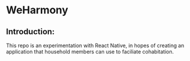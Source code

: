 # WeHarmony

## Introduction:
This repo is an experimentation with React Native, in hopes of creating an application that household members can use to faciliate cohabitation.
